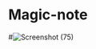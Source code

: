 # Magic-note
#![Screenshot (75)](https://github.com/Shivam1456/Magic-note/assets/127660326/c93eb5d4-98c3-4622-94d7-adc36d31aa52)
